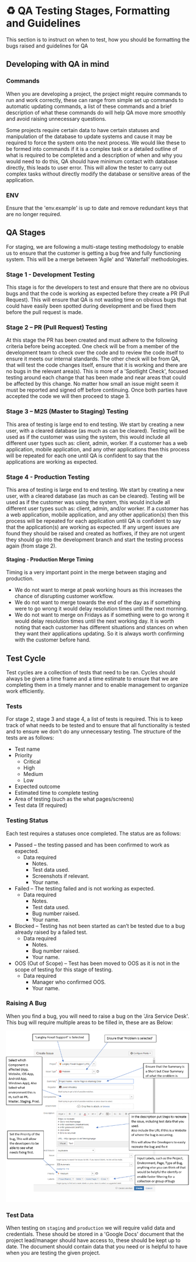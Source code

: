 # ♻️ QA Testing Stages, Formatting and Guidelines

This section is to instruct on when to test, how you should be formatting the bugs raised and guidelines for QA

## Developing with QA in mind
### Commands
When you are developing a project, the project might require commands to run and work correctly, these can range from simple set up commands to automatic updating commands, a list of these commands and a brief description of what these commands do will help QA move more smoothly and avoid raising unnecessary questions.

Some projects require certain data to have certain statuses and manipulation of the database to update systems and cause it may be required to force the system onto the next process. We would like these to be formed into commands if it is a complex task or a detailed outline of what is required to be completed and a description of when and why you would need to do this, QA should have minimum contact with database directly, this leads to user error. This will allow the tester to carry out complex tasks without directly modify the database or sensitive areas of the application.

### ENV
Ensure that the 'env.example' is up to date and remove redundant keys that are no longer required.
		
## QA Stages
For staging, we are following a multi-stage testing methodology to enable us to ensure that the customer is getting a bug free and fully functioning system. This will be a merge between 'Agile' and 'Waterfall' methodologies.
										
### Stage 1 - Development Testing
This stage is for the developers to test and ensure that there are no obvious bugs and that the code is working as expected before they create a PR (Pull Request). This will ensure that QA is not wasting time on obvious bugs that could have easily been spotted during development and be fixed them before the pull request is made.
												
### Stage 2 – PR (Pull Request) Testing
At this stage the PR has been created and must adhere to the following criteria before being accepted.
One check will be from a member of the development team to check over the code and to review the code itself to ensure it meets our internal standards.
The other check will be from QA, that will test the code changes itself, ensure that it is working and there are no bugs in the relevant area(s). This is more of a 'Spotlight Check', focused testing around each change that has been made and near areas that could be affected by this change. No matter how small an issue might seem it must be reported and signed off before continuing.
Once both parties have accepted the code we will then proceed to stage 3.
												
### Stage 3 – M2S (Master to Staging) Testing
This area of testing is large end to end testing. We start by creating a new user, with a cleared database (as much as can be cleared). Testing will be used as if the customer was using the system, this would include all different user types such as: client, admin, worker. If a customer has a web application, mobile application, and any other applications then this process will be repeated for each one until QA is confident to say that the applications are working as expected.

### Stage 4 - Production Testing
This area of testing is large end to end testing. We start by creating a new user, with a cleared database (as much as can be cleared). Testing will be used as if the customer was using the system, this would include all different user types such as: client, admin, and/or worker. If a customer has a web application, mobile application, and any other application(s) then this process will be repeated for each application until QA is confident to say that the application(s) are working as expected.
If any urgent issues are found they should be raised and created as hotfixes, if they are not urgent they should go into the development branch and start the testing process again (from stage 2).

#### Staging - Production Merge Timing
Timing is a very important point in the merge between staging and production.
- We do not want to merge at peak working hours as this increases the chance of disrupting customer workflow.
- We do not want to merge towards the end of the day as if something were to go wrong it would delay resolution times until the next morning.
- We do not want to merge on Fridays as if something were to go wrong it would delay resolution times until the next working day.
It is worth noting that each customer has different situations and stances on when they want their applications updating. So it is always worth confirming with the customer before hand.

## Test Cycle
Test cycles are a collection of tests that need to be ran. Cycles should always be given a time frame and a time estimate to ensure that we are completing them in a timely manner and to enable management to organize work efficiently.

### Tests
For stage 2, stage 3 and stage 4, a list of tests is required. This is to keep track of what needs to be tested and to ensure that all functionality is tested and to ensure we don't do any unnecessary testing.
The structure of the tests are as follows:
- Test name
- Priority
    - Critical
    - High
    - Medium
    - Low
- Expected outcome
- Estimated time to complete testing
- Area of testing (such as the what pages/screens)
- Test data (If required)

### Testing Status
Each test requires a statuses once completed. The status are as follows:
- Passed – the testing passed and has been confirmed to work as expected.
	- Data required 
		- Notes.
		- Test data used.
		- Screenshots if relevant.
		- Your name.
- Failed – The testing failed and is not working as expected.
	- Data required
		- Notes.
		- Test data used.
		- Bug number raised.
		- Your name.
- Blocked – Testing has not been started as can’t be tested due to a bug already raised by a failed test.
	- Data required
		- Notes.
		- Bug number raised.
		- Your name.
- OOS (Out of Scope) – Test has been moved to OOS as it is not in the scope of testing for this stage of testing.
	- Data required
		- Manager who confirmed OOS.
		- Your name.

### Raising A Bug
When you find a bug, you will need to raise a bug on the 'Jira Service Desk'.
This bug will require multiple areas to be filled in, these are as Below:

![Jira Bug Raising](images/jira/raising-bugs.PNG)

### Test Data
When testing on `staging` and `production` we will require valid data and credentials. These should be stored in a 'Google Docs' document that the project lead/manager should have access to, these should be kept up to date. The document should contain data that you need or is helpful to have when you are testing the given project.
